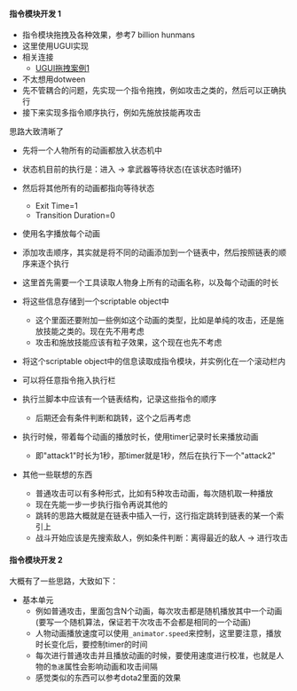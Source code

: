 #### 指令模块开发 1
- 指令模块拖拽及各种效果，参考7 billion hunmans
- 这里使用UGUI实现
- 相关连接
    - [UGUI拖拽案例1](https://github.com/tjcccc/ugui-dragdrop)
- 不太想用dotween
- 先不管耦合的问题，先实现一个指令拖拽，例如攻击之类的，然后可以正确执行
- 接下来实现多指令顺序执行，例如先施放技能再攻击

思路大致清晰了
- 先将一个人物所有的动画都放入状态机中
- 状态机目前的执行是：进入 -> 拿武器等待状态(在该状态时循环)
- 然后将其他所有的动画都指向等待状态
    - Exit Time=1
    - Transition Duration=0
- 使用名字播放每个动画
- 添加攻击顺序，其实就是将不同的动画添加到一个链表中，然后按照链表的顺序来逐个执行
- 这里首先需要一个工具读取人物身上所有的动画名称，以及每个动画的时长
- 将这些信息存储到一个scriptable object中
    - 这个里面还要附加一些例如这个动画的类型，比如是单纯的攻击，还是施放技能之类的。现在先不用考虑
    - 攻击和施放技能应该有粒子效果，这个现在也先不考虑
- 将这个scriptable object中的信息读取成指令模块，并实例化在一个滚动栏内
- 可以将任意指令拖入执行栏
- 执行兰脚本中应该有一个链表结构，记录这些指令的顺序
    - 后期还会有条件判断和跳转，这个之后再考虑
- 执行时候，带着每个动画的播放时长，使用timer记录时长来播放动画
    - 即"attack1"时长为1秒，那timer就是1秒，然后在执行下一个"attack2"

- 其他一些联想的东西
    - 普通攻击可以有多种形式，比如有5种攻击动画，每次随机取一种播放
    - 现在先能一步一步执行指令再说其他的
    - 跳转的思路大概就是在链表中插入一行，这行指定跳转到链表的某一个索引上
    - 战斗开始应该是先搜索敌人，例如条件判断：离得最近的敌人 -> 进行攻击

#### 指令模块开发 2
大概有了一些思路，大致如下：
- 基本单元
    - 例如普通攻击，里面包含N个动画，每次攻击都是随机播放其中一个动画(要写一个随机算法，保证若干次攻击不会都是相同的一个动画)
    - 人物动画播放速度可以使用`_animator.speed`来控制，这里要注意，播放时长变化后，要控制timer的时间
    - 每次进行普通攻击并且播放动画的时候，要使用速度进行校准，也就是人物的`急速`属性会影响动画和攻击间隔
    - 感觉类似的东西可以参考dota2里面的效果